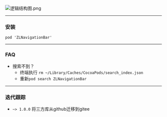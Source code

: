 ![逻辑结构图.png](https://upload-images.jianshu.io/upload_images/4190300-426899289668f1bf.png?imageMogr2/auto-orient/strip%7CimageView2/2/w/1240)

---
### 安装
```
pod 'ZLNavigationBar'
```
--- 
### FAQ
- 搜索不到？
    - 终端执行
    ```rm ~/Library/Caches/CocoaPods/search_index.json```
    - 重新```pod search ZLNavigationBar```
---
### 迭代跟踪
- `~> 1.0.0` 将三方库从github迁移到gitee

